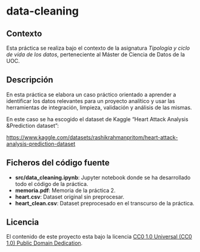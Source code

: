 # data-cleaning
## Contexto
Esta práctica se realiza bajo el contexto de la asignatura _Tipología y ciclo de vida de los datos_, perteneciente al Máster de Ciencia de Datos de la UOC.
## Descripción
En esta práctica se elabora un caso práctico orientado a aprender a identificar los datos relevantes para un proyecto analítico y usar las herramientas de integración, limpieza, validación y análisis de las mismas. 

En este caso se ha escogido el dataset de Kaggle “Heart Attack Analysis &Prediction dataset”:

https://www.kaggle.com/datasets/rashikrahmanpritom/heart-attack-analysis-prediction-dataset

## Ficheros del código fuente
* **src/data_cleaning.ipynb**: Jupyter notebook donde se ha desarrollado todo el código de la práctica.
* **memoria.pdf**: Memoria de la práctica 2.
* **heart.csv**: Dataset original sin preprocesar.
* **heart_clean.csv**: Dataset preprocesado en el transcurso de la práctica.

## Licencia

El contenido de este proyecto esta bajo la licencia [CC0 1.0 Universal (CC0 1.0)
Public Domain Dedication](https://creativecommons.org/publicdomain/zero/1.0/).

